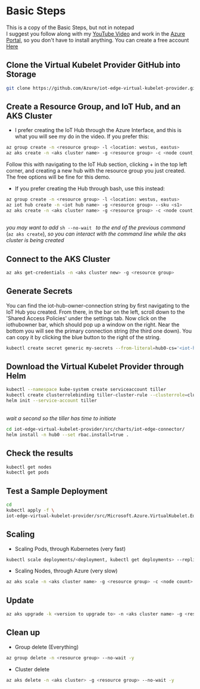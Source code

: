 # Basic Steps

This is a copy of the Basic Steps, but not in notepad<br/>
I suggest you follow along with my [YouTube Video](https://www.youtube.com/watch?v=XbkLWmjww8I) and work in the [Azure Portal](https://portal.azure.com/), so you don't have to install anything. You can create a free account [Here](https://azure.microsoft.com/en-us/free/)

## Clone the Virtual Kubelet Provider GitHub into Storage
```sh
git clone https://github.com/Azure/iot-edge-virtual-kubelet-provider.git
```

## Create a Resource Group, and IoT Hub, and an AKS Cluster

- I prefer creating the IoT Hub through the Azure Interface, and this is what you will see my do in the video. If you prefer this:
```sh
az group create -n <resource group> -l <location: westus, eastus>
az aks create -n <aks cluster name> -g <resource group> -c <node count, 1> --generate-ssh-keys
```
Follow this with navigating to the IoT Hub section, clicking + in the top left corner, and creating a new hub with the resource group you just created. The free options will be fine for this demo.

- If you prefer creating the Hub through bash, use this instead:
```sh
az group create -n <resource group> -l <location: westus, eastus>
az iot hub create -n <iot hub name> -g <resource group> --sku <s1>
az aks create -n <aks cluster name> -g <resource group> -c <node count, 1> --generate-ssh-keys
```

##

*you may want to add* ```sh --no-wait ``` *to the end of the previous command* (```az aks create```), *so you can interact with the command line while the aks cluster is being created*

## Connect to the AKS Cluster
```sh
az aks get-credentials -n <aks cluster new> -g <resource group>
```

## Generate Secrets 

You can find the iot-hub-owner-connection string by first navigating to the IoT Hub you created. From there, in the bar on the left, scroll down to the 'Shared Access Policies' under the settings tab. Now click on the iothubowner bar, which should pop up a window on the right. Near the bottom you will see the primary connection string (the third one down). You can copy it by clicking the blue button to the right of the string.
```sh
kubectl create secret generic my-secrets --from-literal=hub0-cs='<iot-hub-owner-connection-string>'
```

## Download the Virtual Kubelet Provider through Helm
```sh
kubectl --namespace kube-system create serviceaccount tiller
kubectl create clusterrolebinding tiller-cluster-rule --clusterrole=cluster-admin --serviceaccount=kube-system:tiller
helm init --service-account tiller
```
<br/> *wait a second so the tiller has time to initiate* <br/>
```sh
cd iot-edge-virtual-kubelet-provider/src/charts/iot-edge-connector/
helm install -n hub0 --set rbac.install=true .
```

## Check the results
```sh
kubectl get nodes
kubectl get pods
```

## Test a Sample Deployment
```sh
cd
kubectl apply -f \
iot-edge-virtual-kubelet-provider/src/Microsoft.Azure.VirtualKubelet.Edge.Provider/sample-deployment.yaml
```

## Scaling

- Scaling Pods, through Kubernetes (very fast)
```sh
kubectl scale deployments/<deployment, kubectl get deployments> --replicas <number of replicas>
```
- Scaling Nodes, through Azure (very slow)
```sh
az aks scale -n <aks cluster name> -g <resource group> -c <node count> 
```

## Update
```sh
az aks upgrade -k <version to upgrade to> -n <aks cluster name> -g <resource group>
```

## Clean up
- Group delete (Everything)
```sh
az group delete -n <resource group> --no-wait -y
```
- Cluster delete
```sh
az aks delete -n <aks cluster> -g <resource group> --no-wait -y
```
